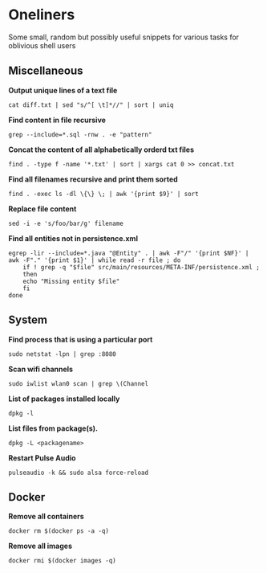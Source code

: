 # Oneliners 

Some small, random but possibly useful snippets for various tasks for oblivious shell users

## Miscellaneous

**Output unique lines of a text file**

    cat diff.txt | sed "s/^[ \t]*//" | sort | uniq
    
**Find content in file recursive**
    
    grep --include=*.sql -rnw . -e "pattern"
    
**Concat the content of all alphabetically orderd txt files**    
    
    find . -type f -name '*.txt' | sort | xargs cat 0 >> concat.txt
    
**Find all filenames recursive and print them sorted**

    find . -exec ls -dl \{\} \; | awk '{print $9}' | sort    
    
**Replace file content**

    sed -i -e 's/foo/bar/g' filename
    
**Find all entities not in persistence.xml**    

    egrep -lir --include=*.java "@Entity" . | awk -F"/" '{print $NF}' | awk -F"." '{print $1}' | while read -r file ; do     
        if ! grep -q "$file" src/main/resources/META-INF/persistence.xml ;
        then
        echo "Missing entity $file"
        fi
    done    

## System

**Find process that is using a particular port**

    sudo netstat -lpn | grep :8080
    
**Scan wifi channels**

    sudo iwlist wlan0 scan | grep \(Channel

**List of packages installed locally**

    dpkg -l
    
**List files from package(s).**
    
    dpkg -L <packagename>

**Restart Pulse Audio**
    
    pulseaudio -k && sudo alsa force-reload
   


## Docker 

**Remove all containers**

    docker rm $(docker ps -a -q)
    
**Remove all images**

    docker rmi $(docker images -q)

